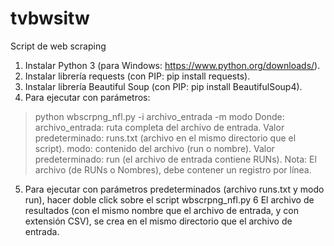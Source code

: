 # tvbwsitw
Script de web scraping

1. Instalar Python 3 (para Windows: https://www.python.org/downloads/).
2. Instalar librería requests (con PIP: pip install requests).
3. Instalar librería Beautiful Soup (con PIP: pip install BeautifulSoup4).
4. Para ejecutar con parámetros:
> python wbscrpng_nfl.py -i archivo_entrada -m modo
Donde:
archivo_entrada: ruta completa del archivo de entrada. Valor predeterminado: runs.txt (archivo en el mismo directorio que el script).
modo: contenido del archivo (run o nombre). Valor predeterminado: run (el archivo de entrada contiene RUNs).
Nota: El archivo (de RUNs o Nombres), debe contener un registro por línea.
5. Para ejecutar con parámetros predeterminados (archivo runs.txt y modo run), hacer doble click sobre el script wbscrpng_nfl.py
6 El archivo de resultados (con el mismo nombre que el archivo de entrada, y con extensión CSV), se crea en el mismo directorio que el archivo de entrada.
